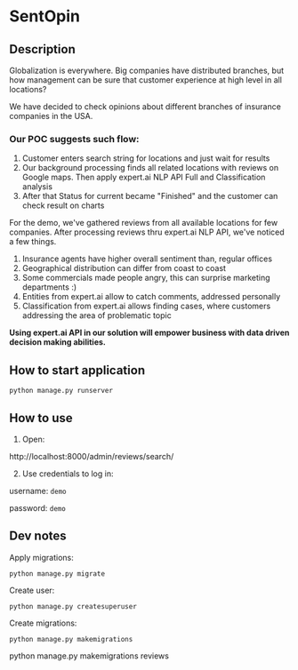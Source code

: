 # SentOpin


## Description

Globalization is everywhere. Big companies have distributed branches, but how management can be sure that customer experience at high level in all locations?

We have decided to check opinions about different branches of insurance companies in the USA.

### Our POC suggests such flow:
	
1. Customer enters search string for locations and just wait for results 
2. Our background processing finds all related locations with reviews on Google maps. Then apply expert.ai NLP API Full and Classification analysis 
3. After that Status for current became "Finished" and the customer can check result on charts 

For the demo, we've gathered reviews from all available locations for few companies. After processing reviews thru expert.ai NLP API, we've noticed a few things.
	
1. Insurance agents have higher overall sentiment than, regular offices
2. Geographical distribution can differ from coast to coast
3. Some commercials made people angry, this can surprise marketing departments :)
4. Entities from expert.ai allow to catch comments, addressed personally
5. Classification from expert.ai allows finding cases, where customers addressing the area of problematic topic


**Using expert.ai API in our solution will empower business with data driven decision making abilities.**

## How to start application 

```
python manage.py runserver
```

## How to use 

1. Open: 

http://localhost:8000/admin/reviews/search/ 

2. Use credentials to log in:  

username: `demo`

password: `demo`


## Dev notes 

Apply migrations: 
```
python manage.py migrate 
```

Create user:
```
python manage.py createsuperuser
```

Create migrations: 
```
python manage.py makemigrations 
```



 python manage.py makemigrations reviews